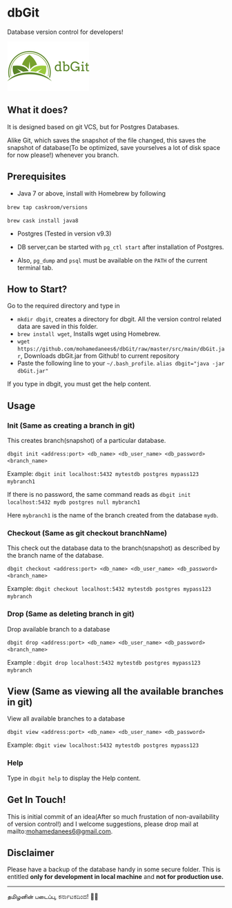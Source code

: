 # dbGit
Database version control for developers!

![dbGit Logo](https://github.com/mohamedanees6/dbGit/raw/master/src/main/resources/dbGit.png)

## What it does?
It is designed based on git VCS, but for Postgres Databases.

Alike Git, which saves the snapshot of the file changed, this saves the snapshot of database(To be optimized, save yourselves a lot of disk space for now please!) whenever you branch.

## Prerequisites

- Java 7 or above, install with Homebrew by following

`brew tap caskroom/versions`

`brew cask install java8`

- Postgres (Tested in version v9.3)

- DB server,can be started with `pg_ctl start` after installation of Postgres.

- Also, `pg_dump` and `psql` must be available on the `PATH` of the current terminal tab.

## How to Start?
Go to the required directory and type in 
- `mkdir dbgit`, creates a directory for dbgit. All the version control related data are saved in this folder.
- `brew install wget`, Installs wget using Homebrew.
- `wget https://github.com/mohamedanees6/dbGit/raw/master/src/main/dbGit.jar`, Downloads dbGit.jar from Github! to current repository
-  Paste the following line to your `~/.bash_profile`.
`alias dbgit="java -jar dbGit.jar"`

If you type in dbgit, you must get the help content.

## Usage

### Init (Same as creating a branch in git)
This creates branch(snapshot) of a particular database. 
```
dbgit init <address:port> <db_name> <db_user_name> <db_password> <branch_name>
```
Example: `dbgit init localhost:5432 mytestdb postgres mypass123 mybranch1`

If there is no password, the same command reads as `dbgit init localhost:5432 mydb postgres null mybranch1`

Here `mybranch1` is the name of the branch created from the database `mydb`.


### Checkout (Same as git checkout branchName)
This check out the database data to the branch(snapshot) as described by the branch name of the database.
```
dbgit checkout <address:port> <db_name> <db_user_name> <db_password> <branch_name>
```
Example: `dbgit checkout localhost:5432 mytestdb postgres mypass123 mybranch`

### Drop (Same as deleting branch in git)

Drop available branch to a database
```
dbgit drop <address:port> <db_name> <db_user_name> <db_password> <branch_name>
```

Example : `dbgit drop localhost:5432 mytestdb postgres mypass123 mybranch`

## View (Same as viewing all the available branches in git)

View all available branches to a database
``` 
dbgit view <address:port> <db_name> <db_user_name> <db_password>
 ```
Example: `dbgit view localhost:5432 mytestdb postgres mypass123`

### Help 
Type in `dbgit help` to display the Help content.

## Get In Touch!
This is initial commit of an idea(After so much frustation of non-availability of version control!) and I welcome suggestions, please drop mail at mailto:mohamedanees6@gmail.com.

## Disclaimer
Please have a backup of the database handy in some secure folder. This is entitled **only for development in local machine** and **not for production use.**

****
தமிழனின் படைப்பு, ಕರ್ನಾಟಕದಿಂದ! 💙💙
